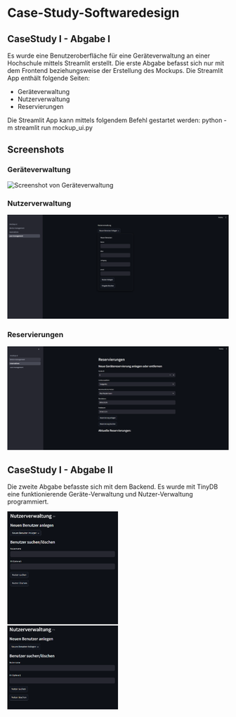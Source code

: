 # Case-Study-Softwaredesign

## CaseStudy I - Abgabe I
Es wurde eine Benutzeroberfläche für eine Geräteverwaltung an einer Hochschule mittels Streamlit erstellt.
Die erste Abgabe befasst sich nur mit dem Frontend beziehungsweise der Erstellung des Mockups. Die Streamlit App enthält folgende Seiten:
- Geräteverwaltung
- Nutzerverwaltung
- Reservierungen

Die Streamlit App kann mittels folgendem Befehl gestartet werden:
python -m streamlit run mockup_ui.py

## Screenshots
### Geräteverwaltung
![Screenshot von Geräteverwaltung](images/Geräteverwaltung.png)

### Nutzerverwaltung
![Screenshot von Nutzerverwaltung](images/Nutzerverwaltung.png)

### Reservierungen
![Screenshot von Reservierungen](images/Reservierungen.png)

## CaseStudy I - Abgabe II
Die zweite Abgabe befasste sich mit dem Backend. Es wurde mit TinyDB eine funktionierende Geräte-Verwaltung und Nutzer-Verwaltung programmiert.

<img src="images/02_Device_Management.png" alt="Screenshot von neuen Geräteverwaltung" width="50%"> <img src="images/02_User_Management.png" alt="Screenshot von neuen Nutzer-Verwaltung" width="50%">

